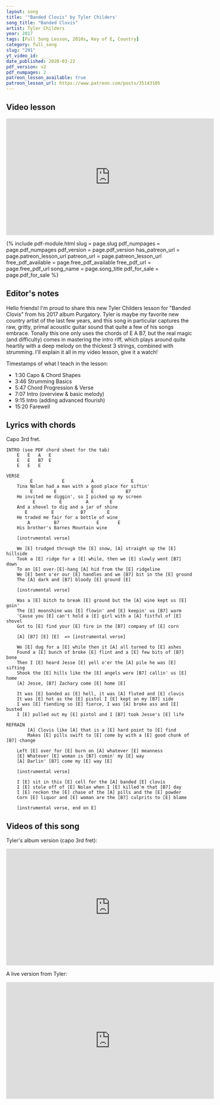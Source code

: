 ```yaml
---
layout: song
title: '"Banded Clovis" by Tyler Childers'
song_title: "Banded Clovis"
artist: Tyler Childers
year: 2017
tags: [Full Song Lesson, 2010s, Key of E, Country]
category: full_song
slug: "291"
yt_video_id: ___
date_published: 2020-03-22
pdf_version: v2
pdf_numpages: 2
patreon_lesson_available: true
patreon_lesson_url: https://www.patreon.com/posts/35143105
---
```


## Video lesson

<!-- Coming soon... -->

<iframe width="560" height="315" src="https://www.youtube.com/embed/TTDV1wownpI" frameborder="0" allow="accelerometer; autoplay; encrypted-media; gyroscope; picture-in-picture" allowfullscreen></iframe>

{% include pdf-module.html slug = page.slug pdf_numpages = page.pdf_numpages pdf_version = page.pdf_version has_patreon_url = page.patreon_lesson_url patreon_url = page.patreon_lesson_url free_pdf_available = page.free_pdf_available free_pdf_url = page.free_pdf_url song_name = page.song_title pdf_for_sale = page.pdf_for_sale %}

## Editor's notes

Hello friends! I'm proud to share this new Tyler Childers lesson for "Banded Clovis" from his 2017 album Purgatory. Tyler is maybe my favorite new country artist of the last few years, and this song in particular captures the raw, gritty, primal acoustic guitar sound that quite a few of his songs embrace. Tonally this one only uses the chords of E A B7, but the real magic (and difficulty) comes in mastering the intro riff, which plays around quite heartily with a deep melody on the thickest 3 strings, combined with strumming. I'll explain it all in my video lesson, give it a watch!

Timestamps of what I teach in the lesson:

- 1:30 Capo & Chord Shapes
- 3:46 Strumming Basics
- 5:47 Chord Progression & Verse
- 7:07 Intro (overview & basic melody)
- 9:15 Intro (adding advanced flourish)
- 15:20 Farewell

## Lyrics with chords

Capo 3rd fret.

    INTRO (see PDF chord sheet for the tab)
        E   E   A   E
        E   E   B7  E
        E   E   E

    VERSE
             E           E          A              E
        Tina Nolan had a man with a good place for siftin'
             E        E             E            B7
        He invited me diggin', so I picked up my screen
              E         E         A        E
        And a shovel to dig and a jar of shine
           E         E          B7        E
        He traded me fair for a bottle of wine
            A         B7              E       E
        His brother's Barnes Mountain wine

        [instrumental verse]

        We [E] trudged through the [E] snow, [A] straight up the [E] hillside
        Took a [E] ridge for a [E] while, then we [E] slowly went [B7] down
        To an [E] over-[E]-hang [A] hid from the [E] ridgeline
        We [E] bent o'er our [E] handles and we [B7] bit in the [E] ground
        The [A] dark and [B7] bloody [E] ground [E]

        [instrumental verse]

        Was a [E] bitch to break [E] ground but the [A] wine kept us [E] goin'
        The [E] moonshine was [E] flowin' and [E] keepin' us [B7] warm
        'Cause you [E] can't hold a [E] girl with a [A] fistful of [E] shovel
        Got to [E] find your [E] fire in the [B7] company of [E] corn

        [A] [B7] [E] [E]  => [instrumental verse]

        We [E] dug for a [E] while then it [A] all turned to [E] ashes
        Found a [E] bunch of broke [E] flint and a [E] few bits of [B7] bone
        Then I [E] heard Jesse [E] yell o'er the [A] pile he was [E] sifting
        Shook the [E] hills like the [E] angels were [B7] callin' us [E] home
        [A] Jesse, [B7] Zachary come [E] home [E]

        It was [E] banded as [E] hell, it was [A] fluted and [E] clovis
        It was [E] hot as the [E] pistol I [E] kept on my [B7] side
        I was [E] fiending so [E] fierce, I was [A] broke ass and [E] busted
        I [E] pulled out my [E] pistol and I [B7] took Jesse's [E] life

    REFRAIN
            [A] Clovis like [A] that is a [E] hard point to [E] find
            Makes [E] pills swift to [E] come by with a [E] good chunk of [B7] change

        Left [E] over for [E] burn on [A] whatever [E] meanness
        [E] Whatever [E] woman is [B7] comin' my [E] way
        [A] Darlin' [B7] come my [E] way [E]

        [instrumental verse]

        I [E] sit in this [E] cell for the [A] banded [E] clovis
        I [E] stole off of [E] Nolan when I [E] killed'm that [B7] day
        I [E] reckon the [E] chase of the [A] pills and the [E] powder
        Corn [E] liquor and [E] woman are the [B7] culprits to [E] blame

        [instrumental verse, end on E]

## Videos of this song

Tyler's album version (capo 3rd fret):

<iframe width="560" height="315" src="https://www.youtube.com/embed/9WOn5iD0gXg" frameborder="0" allow="accelerometer; autoplay; encrypted-media; gyroscope; picture-in-picture" allowfullscreen></iframe>

A live version from Tyler:

<iframe width="560" height="315" src="https://www.youtube.com/embed/bwmbI4_rmgg" frameborder="0" allow="accelerometer; autoplay; encrypted-media; gyroscope; picture-in-picture" allowfullscreen></iframe>
